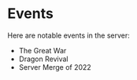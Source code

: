 # Events

Here are notable events in the server:

- The Great War
- Dragon Revival
- Server Merge of 2022
